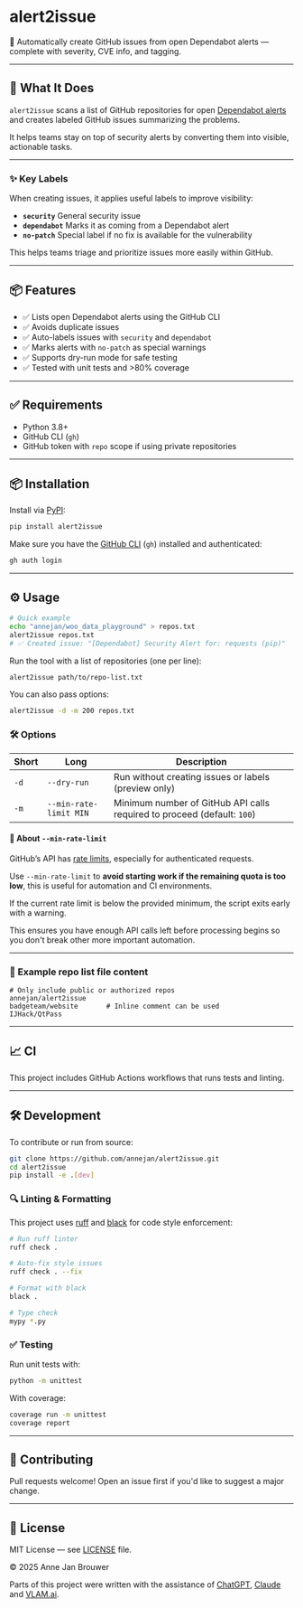 # alert2issue

🔐 Automatically create GitHub issues from open Dependabot alerts — complete with severity, CVE info, and tagging.

---

## 🚀 What It Does

`alert2issue` scans a list of GitHub repositories for open [Dependabot alerts](https://docs.github.com/en/code-security/dependabot) and creates labeled GitHub issues summarizing the problems.

It helps teams stay on top of security alerts by converting them into visible, actionable tasks.

---

### ✨ Key Labels

When creating issues, it applies useful labels to improve visibility:

- **`security`** General security issue
- **`dependabot`** Marks it as coming from a Dependabot alert
- **`no-patch`** Special label if no fix is available for the vulnerability

This helps teams triage and prioritize issues more easily within GitHub.

---

## 📦 Features

- ✅ Lists open Dependabot alerts using the GitHub CLI
- ✅ Avoids duplicate issues
- ✅ Auto-labels issues with `security` and `dependabot`
- ✅ Marks alerts with `no-patch` as special warnings
- ✅ Supports dry-run mode for safe testing
- ✅ Tested with unit tests and >80% coverage

---

## ✅ Requirements

- Python 3.8+
- GitHub CLI (`gh`)
- GitHub token with `repo` scope if using private repositories

---

## 📦 Installation

Install via [PyPI](https://pypi.org/project/alert2issue/):

```bash
pip install alert2issue
```

Make sure you have the [GitHub CLI](https://cli.github.com/) (`gh`) installed and authenticated:

```bash
gh auth login
```

---

## ⚙️ Usage

```bash
# Quick example
echo "annejan/woo_data_playground" > repos.txt
alert2issue repos.txt
# ✅ Created issue: "[Dependabot] Security Alert for: requests (pip)"
```

Run the tool with a list of repositories (one per line):

```bash
alert2issue path/to/repo-list.txt
```

You can also pass options:

```bash
alert2issue -d -m 200 repos.txt
```

### 🛠 Options

| Short | Long                   | Description                                                             |
| ----- | ---------------------- | ----------------------------------------------------------------------- |
| `-d`  | `--dry-run`            | Run without creating issues or labels (preview only)                    |
| `-m`  | `--min-rate-limit MIN` | Minimum number of GitHub API calls required to proceed (default: `100`) |

#### 🧠 About `--min-rate-limit`

GitHub’s API has [rate limits](https://docs.github.com/en/rest/overview/resources-in-the-rest-api#rate-limiting), especially for authenticated requests.

Use `--min-rate-limit` to **avoid starting work if the remaining quota is too low**, this is useful for automation and CI environments.

If the current rate limit is below the provided minimum, the script exits early with a warning.

This ensures you have enough API calls left before processing begins so you don't break other more important automation.

---

### 📄 Example repo list file content

```text
# Only include public or authorized repos
annejan/alert2issue
badgeteam/website       # Inline comment can be used
IJHack/QtPass
```

---

## 📈 CI

This project includes GitHub Actions workflows that runs tests and linting.

---

## 🛠 Development

To contribute or run from source:

```bash
git clone https://github.com/annejan/alert2issue.git
cd alert2issue
pip install -e .[dev]
```

### 🔍 Linting & Formatting

This project uses [ruff](https://docs.astral.sh/ruff/) and [black](https://black.readthedocs.io/) for code style enforcement:

```bash
# Run ruff linter
ruff check .

# Auto-fix style issues
ruff check . --fix

# Format with black
black .

# Type check
mypy *.py
```

### ✅ Testing

Run unit tests with:

```bash
python -m unittest
```

With coverage:

```bash
coverage run -m unittest
coverage report
```

---

## 🙋 Contributing

Pull requests welcome! Open an issue first if you'd like to suggest a major change.

---

## 📄 License

MIT License — see [LICENSE](./LICENSE) file.

© 2025 Anne Jan Brouwer

Parts of this project were written with the assistance of [ChatGPT](https://openai.com/chatgpt), [Claude](https://www.anthropic.com/claude) and [VLAM.ai](https://vlam.ai/).
